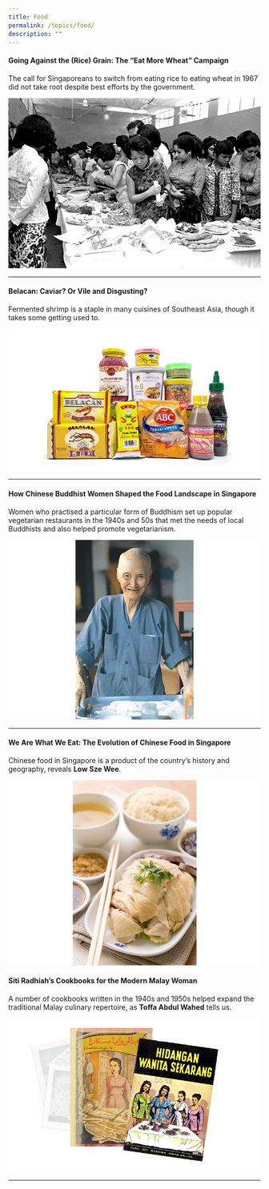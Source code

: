 ```yaml
---
title: Food
permalink: /topics/food/
description: ""
---
```

#### <a style="text-decoration: none; font-weight: bold;" href="/vol-19/issue-3/oct-dec-2023/eat-more-wheat-campaign">Going Against the (Rice) Grain: The “Eat More Wheat” Campaign</a>
The call for Singaporeans to switch from eating rice to eating wheat in 1967 did not take root despite best efforts by the government.

<img src="/images/Vol%2019%20Issue%203/Wheat/image1.png">
<hr>

#### <a style="text-decoration: none; font-weight: bold;" href="/vol-19/issue-1/apr-jun-2023/shrimp-paste-belacan">Belacan: Caviar? Or Vile and Disgusting?</a>
Fermented shrimp is a staple in many cuisines of Southeast Asia, though it takes some getting used to.

<img src="/images/Vol%2019%20Issue%201/Balacan/balacan_1.png">
<hr>

#### <a style="text-decoration: none; font-weight: bold;" href="/vol-18/issue-2/jul-sep-2022/buddhist-women-vegetarian-food-singapore/">How Chinese Buddhist Women Shaped the Food Landscape in Singapore</a>

Women who practised a particular form of Buddhism set up popular vegetarian restaurants in the 1940s and 50s that met the needs of local Buddhists and also helped promote vegetarianism.

<img src="/images/Vol%2018%20Issue%202/Chinese%20Buddhist%20Women/Chinese%20Buddhist%20Women%20-%20Image%201.png">
<hr>

#### <a style="text-decoration: none; font-weight: bold;" href="//vol-18/issue-1/apr-to-jun-2022/evolution-chinese-food-singapore/">We Are What We Eat: The Evolution of Chinese Food in Singapore</a>

Chinese food in Singapore is a product of the country’s history and geography, reveals **Low Sze Wee**.

<img src="/images/Vol%2018%20Issue%201/Chinese%20Food/chicken%20rice.png">

#### <a style="text-decoration: none; font-weight: bold;" href="/vol-17/issue-4/jan-to-mar-2022/siti-radhiah-cookbooks/">Siti Radhiah’s Cookbooks for the Modern Malay Woman</a>
A number of cookbooks written in the 1940s and 1950s helped expand the traditional Malay culinary repertoire, as **Toffa Abdul Wahed** tells us. 

<img src="/images/vol-17-issue-4/cookbook/cookbook.png">
<hr>



